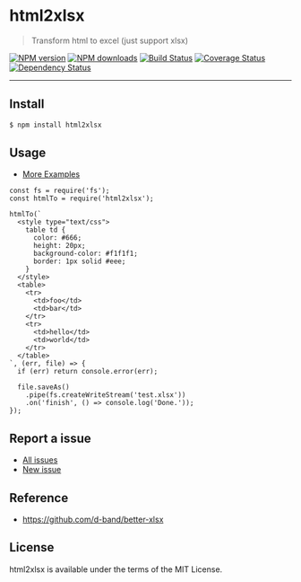 html2xlsx
===========

> Transform html to excel (just support xlsx)

[![NPM version](https://img.shields.io/npm/v/html2xlsx.svg)](https://www.npmjs.com/package/html2xlsx)
[![NPM downloads](https://img.shields.io/npm/dm/html2xlsx.svg)](https://www.npmjs.com/package/html2xlsx)
[![Build Status](https://travis-ci.org/d-band/html2xlsx.svg?branch=master)](https://travis-ci.org/d-band/html2xlsx)
[![Coverage Status](https://coveralls.io/repos/github/d-band/html2xlsx/badge.svg?branch=master)](https://coveralls.io/github/d-band/html2xlsx?branch=master)
[![Dependency Status](https://david-dm.org/d-band/html2xlsx.svg)](https://david-dm.org/d-band/html2xlsx)

---

## Install

```bash
$ npm install html2xlsx
```

## Usage

- [More Examples](examples)

```
const fs = require('fs');
const htmlTo = require('html2xlsx');

htmlTo(`
  <style type="text/css">
    table td {
      color: #666;
      height: 20px;
      background-color: #f1f1f1;
      border: 1px solid #eee;
    }
  </style>
  <table>
    <tr>
      <td>foo</td>
      <td>bar</td>
    </tr>
    <tr>
      <td>hello</td>
      <td>world</td>
    </tr>
  </table>
`, (err, file) => {
  if (err) return console.error(err);
  
  file.saveAs()
    .pipe(fs.createWriteStream('test.xlsx'))
    .on('finish', () => console.log('Done.'));
});
```

## Report a issue

* [All issues](https://github.com/d-band/html2xlsx/issues)
* [New issue](https://github.com/d-band/html2xlsx/issues/new)

## Reference

- https://github.com/d-band/better-xlsx

## License

html2xlsx is available under the terms of the MIT License.